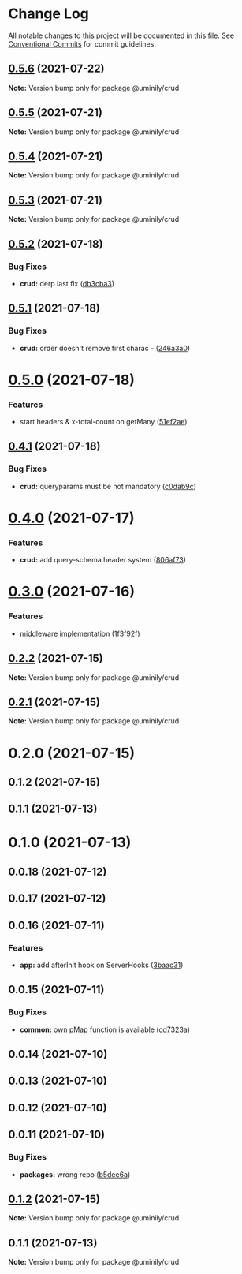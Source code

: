 # Change Log

All notable changes to this project will be documented in this file.
See [Conventional Commits](https://conventionalcommits.org) for commit guidelines.

## [0.5.6](https://github.com/Uminily/kodexo/compare/@uminily/crud@0.5.5...@uminily/crud@0.5.6) (2021-07-22)

**Note:** Version bump only for package @uminily/crud





## [0.5.5](https://github.com/Uminily/kodexo/compare/@uminily/crud@0.5.4...@uminily/crud@0.5.5) (2021-07-21)

**Note:** Version bump only for package @uminily/crud





## [0.5.4](https://github.com/Uminily/kodexo/compare/@uminily/crud@0.5.3...@uminily/crud@0.5.4) (2021-07-21)

**Note:** Version bump only for package @uminily/crud





## [0.5.3](https://github.com/Uminily/kodexo/compare/@uminily/crud@0.5.2...@uminily/crud@0.5.3) (2021-07-21)

**Note:** Version bump only for package @uminily/crud





## [0.5.2](https://github.com/Uminily/kodexo/compare/@uminily/crud@0.5.1...@uminily/crud@0.5.2) (2021-07-18)


### Bug Fixes

* **crud:** derp last fix ([db3cba3](https://github.com/Uminily/kodexo/commit/db3cba3b074d5202dae847e2cc55e569d233f52e))





## [0.5.1](https://github.com/Uminily/kodexo/compare/@uminily/crud@0.5.0...@uminily/crud@0.5.1) (2021-07-18)


### Bug Fixes

* **crud:** order doesn't remove first charac - ([246a3a0](https://github.com/Uminily/kodexo/commit/246a3a045b43c5a530b321dc0ca9bb65187c1fa5))





# [0.5.0](https://github.com/Uminily/kodexo/compare/@uminily/crud@0.4.1...@uminily/crud@0.5.0) (2021-07-18)


### Features

* start headers & x-total-count on getMany ([51ef2ae](https://github.com/Uminily/kodexo/commit/51ef2ae180633a28207cd458a175d8a67da1bf85))





## [0.4.1](https://github.com/Uminily/kodexo/compare/@uminily/crud@0.4.0...@uminily/crud@0.4.1) (2021-07-18)


### Bug Fixes

* **crud:** queryparams must be not mandatory ([c0dab9c](https://github.com/Uminily/kodexo/commit/c0dab9c8304764d862d45e8531cdbc9098db83fd))





# [0.4.0](https://github.com/Uminily/kodexo/compare/@uminily/crud@0.3.0...@uminily/crud@0.4.0) (2021-07-17)


### Features

* **crud:** add query-schema header system ([806af73](https://github.com/Uminily/kodexo/commit/806af732f9fa638782a959f3b90c51faac987a80))





# [0.3.0](https://github.com/Uminily/kodexo/compare/@uminily/crud@0.2.2...@uminily/crud@0.3.0) (2021-07-16)


### Features

* middleware implementation ([1f3f92f](https://github.com/Uminily/kodexo/commit/1f3f92fa8e44b21f9e44520cf9fa5d09ad7f1786))





## [0.2.2](https://github.com/Uminily/kodexo/compare/@uminily/crud@0.2.1...@uminily/crud@0.2.2) (2021-07-15)

**Note:** Version bump only for package @uminily/crud





## [0.2.1](https://github.com/Uminily/kodexo/compare/@uminily/crud@0.2.0...@uminily/crud@0.2.1) (2021-07-15)

**Note:** Version bump only for package @uminily/crud





# 0.2.0 (2021-07-15)



## 0.1.2 (2021-07-15)



## 0.1.1 (2021-07-13)



# 0.1.0 (2021-07-13)



## 0.0.18 (2021-07-12)



## 0.0.17 (2021-07-12)



## 0.0.16 (2021-07-11)


### Features

* **app:** add afterInit hook on ServerHooks ([3baac31](https://github.com/Uminily/kodexo/commit/3baac31f8dd18516a0ffa610de798dd74bf26b10))



## 0.0.15 (2021-07-11)


### Bug Fixes

* **common:** own pMap function is available ([cd7323a](https://github.com/Uminily/kodexo/commit/cd7323a04163e2fa5e13a048ba244ba53fae0cc0))



## 0.0.14 (2021-07-10)



## 0.0.13 (2021-07-10)



## 0.0.12 (2021-07-10)



## 0.0.11 (2021-07-10)


### Bug Fixes

* **packages:** wrong repo ([b5dee6a](https://github.com/Uminily/kodexo/commit/b5dee6a71e411ef01addd9331690d5495d779e03))





## [0.1.2](https://github.com/Uminily/kodexo/compare/v0.1.1...v0.1.2) (2021-07-15)

**Note:** Version bump only for package @uminily/crud





## 0.1.1 (2021-07-13)

**Note:** Version bump only for package @uminily/crud
